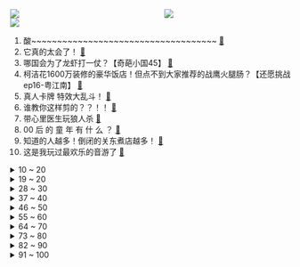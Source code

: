 <div >
	<a style="float:left;width:55%;" href = "https://github.com/anuraghazra/github-readme-stats">
	 <img src = "https://github-readme-stats.vercel.app/api?username=iuuuuuaena&theme=buefy&show_icons=true"/>
	</a>
	<a  style="float:right;width:45%" href = "https://github.com/anuraghazra/github-readme-stats">
	 <img  src="https://github-readme-stats.vercel.app/api/top-langs/?username=anuraghazra&layout=compact"/>
	</a>
	</div>

[![](https://img.shields.io/badge/jxd-@jxdgogogo.xyz-yellowgreen.svg)](https://www.jxdgogogo.xyz)<br>
1. 酸~~~~~~~~~~~~~~~~~~~~~~~~~~~~~~~~~~~~ [:link:](//www.bilibili.com/video/BV1LR4y1q7G1) <br>
2. 它真的太会了！ [:link:](//www.bilibili.com/video/BV15M411H7hh) <br>
3. 哪国会为了龙虾打一仗？【奇葩小国45】 [:link:](//www.bilibili.com/video/BV1uD4y1A7Mp) <br>
4. 柯洁花1600万装修的豪华饭店！但点不到大家推荐的战鹰火腿肠？【还愿挑战ep16-粤江南】 [:link:](//www.bilibili.com/video/BV14A41127S9) <br>
5. 真人卡牌 特效大乱斗！ [:link:](//www.bilibili.com/video/BV1TM411A7Ep) <br>
6. 谁教你这样剪的？？！！ [:link:](//www.bilibili.com/video/BV1L54y1w774) <br>
7. 带心里医生玩狼人杀 [:link:](//www.bilibili.com/video/BV1VD4y1A71q) <br>
8. 00 后 的 童 年 有 什 么 ？ [:link:](//www.bilibili.com/video/BV1s54y1w7Vg) <br>
9. 知道的人越多！倒闭的关东煮店越多！ [:link:](//www.bilibili.com/video/BV1p54y1w7Ti) <br>
10. 这是我玩过最欢乐的音游了 [:link:](//www.bilibili.com/video/BV1to4y1e78R) <br>
<details>
<summary>10 ~ 20</summary>

11. 当大爷第一次见到吴京 [:link:](//www.bilibili.com/video/BV1Qv4y1W7aS) <br>
12. 《人 类 起 源》 [:link:](//www.bilibili.com/video/BV1824y1p7bK) <br>
13. 史上唯一女大帝！杀进皇宫，夺他鸟位！《叶卡捷琳娜》P6（大结局） [:link:](//www.bilibili.com/video/BV1jG4y1N7qW) <br>
14. 我似乎找到对抗全球变暖的方法了！ [:link:](//www.bilibili.com/video/BV1tx4y1c7qP) <br>
15. 飞3万公里，探秘全球独一无二美食，泰国火山排骨！！ [:link:](//www.bilibili.com/video/BV15T411U7ct) <br>
16. 手机...已经...无所谓了...《最 骚 营 销 号 48》 [:link:](//www.bilibili.com/video/BV12M4y1f74C) <br>
17. 老爸只有1400块钱，要给我1000当学费 [:link:](//www.bilibili.com/video/BV1NM411J7x4) <br>
18. 用狂飙打开【当代年轻人现状】 [:link:](//www.bilibili.com/video/BV1JM411A7Tn) <br>
19. 合计死亡7647次，我通关了一款Easy Game [:link:](//www.bilibili.com/video/BV1X54y1P7v5) <br>
</details>
<details>
<summary>19 ~ 20</summary>

20. 我觉得我没有感动中国，但是我觉得中国感动了我——潘维廉 [:link:](//www.bilibili.com/video/BV1VY411v7BR) <br>
21. 一个纪录片导演的惊悚春节 [:link:](//www.bilibili.com/video/BV1gs4y1h7Bb) <br>
22. 老舍同名小说改编，导演拍完后竟被逼到自杀？老电影也太敢拍了！ [:link:](//www.bilibili.com/video/BV1fg4y1H7rv) <br>
23. 【甄嬛传】安陵容：社会的烂抹布，全家的顶梁柱 [:link:](//www.bilibili.com/video/BV14T411D7Am) <br>
24. “几十年前的台词，现在听起来依旧讽刺呢” [:link:](//www.bilibili.com/video/BV1QM411n74H) <br>
25. 自制扫地摩托车 [:link:](//www.bilibili.com/video/BV1j24y1W7LQ) <br>
26. 把全网逼疯的“心疼白茶”事件：比穷更可怕的，是精神贫穷 [:link:](//www.bilibili.com/video/BV1XA411U7UM) <br>
27. 我今年拍过最牛逼的视频。r星出品，必是精品。 [:link:](//www.bilibili.com/video/BV16M411E7RX) <br>
28. 花季少女被害，特种老兵重出江湖，掀翻黑手党 [:link:](//www.bilibili.com/video/BV1Uo4y1i7pn) <br>
</details>
<details>
<summary>28 ~ 30</summary>

29. 【STN快报第七季05】赵灵儿，当时要是有这把AK，我就能救你了 [:link:](//www.bilibili.com/video/BV1Eg4y1p77s) <br>
30. 《老 弟 回 魂 夜》 [:link:](//www.bilibili.com/video/BV1TM411A7qC) <br>
31. 逐渐失控！两岁小屁孩，我拿他当儿子，他竟然... [:link:](//www.bilibili.com/video/BV15e4y1c7TS) <br>
32. 专门成立警察抓女人露头发？为什么伊朗坚持保守？ [:link:](//www.bilibili.com/video/BV19D4y1w7yk) <br>
33. 美国街头惊现女丧尸，世界末日终于要来了吗？ [:link:](//www.bilibili.com/video/BV1ZD4y1P7Q5) <br>
34. 当我在漫展大声喊出羞耻横幅 [:link:](//www.bilibili.com/video/BV1Ls4y1h7wa) <br>
35. 贾如徐江是个冰冰有礼的绅士（英配狂飙） [:link:](//www.bilibili.com/video/BV1RA411U79T) <br>
36. 《 四 川 冒 菜 全 套 配 方 》 [:link:](//www.bilibili.com/video/BV1ny4y1Z7t9) <br>
37. 取缔人祭文化有多艰难？商周之变与华夏新生 翦商【思维实验室】 [:link:](//www.bilibili.com/video/BV1Au4y1F7aW) <br>
</details>
<details>
<summary>37 ~ 40</summary>

38. 又上央视了。国家营养餐给偏远山区孩子带来了什么好处？ [:link:](//www.bilibili.com/video/BV13o4y1v7Ko) <br>
39. 01年的模特经历变化这么大？！我的千变人生燃起来了！！ [:link:](//www.bilibili.com/video/BV1Ye4y1c7Mu) <br>
40. 你要永远相信，你才是世界上独一无二的女人 [:link:](//www.bilibili.com/video/BV18o4y1i7U2) <br>
41. 不当人之《辛辣天塞》 [:link:](//www.bilibili.com/video/BV1Ds4y1h7xP) <br>
42. 学校的意义到底是什么？ ► 让我们失去梦想？埋没天赋？– Prince Ea [:link:](//www.bilibili.com/video/BV1hv4y1W7G3) <br>
43. 必 要 时 我 会 出 家 [:link:](//www.bilibili.com/video/BV1do4y1e7Ex) <br>
44. 血赚！原来乐高法拉利超跑还可以做成一把枪！高达老鸟的乐高初体验【RAY】 [:link:](//www.bilibili.com/video/BV1FR4y1v7Jm) <br>
45. 沉船的旁边正有千船驶过，病树的前头却也是万木争春 [:link:](//www.bilibili.com/video/BV1xx4y157i6) <br>
46. 我真的把这个高血压广告做成了游戏！！ [:link:](//www.bilibili.com/video/BV1r14y1F7qs) <br>
</details>
<details>
<summary>46 ~ 50</summary>

47. 痛 实在是太痛了 [:link:](//www.bilibili.com/video/BV1RM411w7E7) <br>
48. “ B 站 游 戏 玩 家 精 神 现 状 Ⅲ ” [:link:](//www.bilibili.com/video/BV1H84y1n7gw) <br>
49. 【怒九】艺术就是___！有想法就大胆画！像儿童一样去画画！ [:link:](//www.bilibili.com/video/BV1GY411v7uj) <br>
50. 【鬼谷说】兔形目：喜马拉雅造就的“不合理”生物 [:link:](//www.bilibili.com/video/BV1XM411w7VM) <br>
51. 【TF家族】《一起去做的N件事》第十六件事：一起来请客吧！（上） [:link:](//www.bilibili.com/video/BV17e4y1c7vH) <br>
52. 对接の小曲，但是船新版本 [:link:](//www.bilibili.com/video/BV1Ds4y187Vu) <br>
53. 【原神】迪卢克560w卢之巅！不过半山腰！ [:link:](//www.bilibili.com/video/BV1cD4y1A748) <br>
54. 为我们的公主琪亚娜，送上祝福!【崩坏3完结篇解说·其一】 [:link:](//www.bilibili.com/video/BV1Wo4y1e7EC) <br>
55. 自制地震床，一地震就掉进床内···· [:link:](//www.bilibili.com/video/BV1pA411273w) <br>
</details>
<details>
<summary>55 ~ 60</summary>

56. 爆肝3个月，重返爱情公寓！ [:link:](//www.bilibili.com/video/BV1Sx4y1c7AJ) <br>
57. 骑行穿越大兴安岭第一天，没地方住被迫雪地露营，感觉还行 [:link:](//www.bilibili.com/video/BV1fM411E7jD) <br>
58. 化肥厂小伙一夜40吨黄土，遮天蔽日末日黄昏，赚了215元 [:link:](//www.bilibili.com/video/BV1uM411H7in) <br>
59. 粉丝说看我发挥，我让他夜兰起飞！！！ [:link:](//www.bilibili.com/video/BV19M411n7Ec) <br>
60. 爱如火💞...好像哪里不对劲？⚠️ [:link:](//www.bilibili.com/video/BV1aD4y1w7S2) <br>
61. 力斩诸神！Oliveira星际2世界冠军的含金量！ [:link:](//www.bilibili.com/video/BV1Jo4y1e7eH) <br>
62. 我原本想xx是什么梗【梗指南】 [:link:](//www.bilibili.com/video/BV1UA41127Tt) <br>
63. 火舞：让我看看这个残血怎么回事 [:link:](//www.bilibili.com/video/BV1Z24y1p7oY) <br>
64. 玩个象棋都能开挂？火车都上盘了！这游戏就离谱！ [:link:](//www.bilibili.com/video/BV1CM4y1f7xC) <br>
</details>
<details>
<summary>64 ~ 70</summary>

65. ⭐️阳光开朗大_____⭐️ [:link:](//www.bilibili.com/video/BV1Yj411N7gV) <br>
66. 全寝室唯一过情人节的男人！ [:link:](//www.bilibili.com/video/BV1NM411J7US) <br>
67. 【沙雕说唱】如果你的代驾司机是个rapper [:link:](//www.bilibili.com/video/BV16v4y1W7Sa) <br>
68. 《阳光开朗获奖感言》 [:link:](//www.bilibili.com/video/BV1t84y1n7Dj) <br>
69. 大方脸女生画日系妆，怎么画才好看？ [:link:](//www.bilibili.com/video/BV1AM411H7Y4) <br>
70. 为什么说小学成绩最有欺骗性 [:link:](//www.bilibili.com/video/BV1tY411v7q8) <br>
71. 厨师长一镜分享“手撕包菜”的门门道道，收藏并学习起来 [:link:](//www.bilibili.com/video/BV1HD4y1A7ke) <br>
72. “已经开始期待这个没有口罩的夏天了～” [:link:](//www.bilibili.com/video/BV12M411n7p5) <br>
73. 余谨茜，和我一起回到过去吧 [:link:](//www.bilibili.com/video/BV1io4y1i7k1) <br>
</details>
<details>
<summary>73 ~ 80</summary>

74. 一咬就爆汁的大虾 [:link:](//www.bilibili.com/video/BV1RA411U7xQ) <br>
75. 当BGM响起时，死去的记忆突然开始攻击我！！！ [:link:](//www.bilibili.com/video/BV1x24y1p7EU) <br>
76. 挑战30秒被强盛集团开除 [:link:](//www.bilibili.com/video/BV1n84y1n7pP) <br>
77. 感觉这个魈又细又壮的好神奇的体型…？ [:link:](//www.bilibili.com/video/BV11y4y1f7dD) <br>
78. 谁能合理组成最后的句子？ [:link:](//www.bilibili.com/video/BV1Ts4y1h7oJ) <br>
79. 在麦当劳的总部吃汉堡是啥体验？“老板”眼皮子底下出来的汉堡会更香？ [:link:](//www.bilibili.com/video/BV1r54y1w7NJ) <br>
80. 本想装一下的，你非要撕破脸 [:link:](//www.bilibili.com/video/BV1Co4y1e7Pq) <br>
81. 我放弃了发SCI一区顶刊 [:link:](//www.bilibili.com/video/BV1T24y1W7TL) <br>
82. 【半佛】米哈游正面临危险时刻 [:link:](//www.bilibili.com/video/BV1DM4y1f7bd) <br>
</details>
<details>
<summary>82 ~ 90</summary>

83. “小样，迷不死你？” [:link:](//www.bilibili.com/video/BV1xD4y1w7zM) <br>
84. 法国人带我捡垃圾，一周捡300公斤废弃食物如何再利用？ [:link:](//www.bilibili.com/video/BV1rb411R7ho) <br>
85. ピノキオピー - 匿名M feat. 初音ミク・ARuFa [:link:](//www.bilibili.com/video/BV1WA411U7D2) <br>
86. 房子着火我拍照~人生乱套我睡觉~~ [:link:](//www.bilibili.com/video/BV1Bo4y1e7T9) <br>
87. 合肥一“讲座名师”宣扬“功利性内容”，被高中生当面抢话筒反呛 [:link:](//www.bilibili.com/video/BV1Yj411P7DT) <br>
88. 什么年代了还在用元素力？给旅行者一点小小的现代战争震撼！【原神】 [:link:](//www.bilibili.com/video/BV1Dv4y1W7Gs) <br>
89. 芬兰一家人中式海鲜烧烤狂欢全家笑瘫！狂炫油炸串串到满手流油！狂飙中文嗨翻天！为了新疆烤羊排抢起来！ [:link:](//www.bilibili.com/video/BV1pu4y1F7Xy) <br>
90. SEVENTEEN夫硕顺Fighting+Just Do It 颁奖典礼高清舞台 [:link:](//www.bilibili.com/video/BV19s4y187FN) <br>
91. 《 天 价 水 果 》第三期 [:link:](//www.bilibili.com/video/BV1M24y1p7DG) <br>
</details>
<details>
<summary>91 ~ 100</summary>

92. 怨种在我指导下，必然少走20年弯路！（澳门vlog下集） [:link:](//www.bilibili.com/video/BV1JD4y1A7Fc) <br>
93. 【硬件科普】如何合理科学的选择电源功率的大小？ [:link:](//www.bilibili.com/video/BV1Ab411d7zn) <br>
94. 《 狂  宠 》 [:link:](//www.bilibili.com/video/BV1X54y1P7AP) <br>
95. 猫：给我个面子，这事儿算了！ [:link:](//www.bilibili.com/video/BV1JT411U7qG) <br>
96. 恐怖片治愈美学，致郁一个是一个！ [:link:](//www.bilibili.com/video/BV1gb411R7Ge) <br>
97. 悟空推倒人参果树？镇元子开心的笑了 [:link:](//www.bilibili.com/video/BV1XG4y1P7FC) <br>
98. 吃我一剑 我的世界永恒的MC生存 二周目EP19 [:link:](//www.bilibili.com/video/BV1sg4y1p7N7) <br>
99. 厨房小白的福音，据说这是鸡腿最简单也是味道排名前三的做法。 [:link:](//www.bilibili.com/video/BV11b411X7E2) <br>
100. 当你在MC里享用生物做成的「美味佳肴」!!？ [:link:](//www.bilibili.com/video/BV1m54y1P7JH) <br>
</details>
